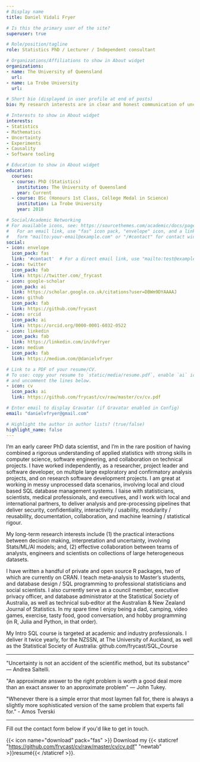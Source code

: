 ```yaml
---
# Display name
title: Daniel Vidali Fryer

# Is this the primary user of the site?
superuser: true

# Role/position/tagline
role: Statistics PhD / Lecturer / Independent consultant

# Organizations/Affiliations to show in About widget
organizations:
- name: The University of Queensland
  url:
- name: La Trobe University
  url:

# Short bio (displayed in user profile at end of posts)
bio: My research interests are in clear and honest communication of uncertainty

# Interests to show in About widget
interests:
- Statistics
- Mathematics
- Uncertainty
- Experiments
- Causality
- Software tooling

# Education to show in About widget
education:
  courses:
  - course: PhD (Statistics)
    institution: The University of Queensland
    year: Current
  - course: BSc (Honours 1st Class, College Medal in Science)
    institution: La Trobe University
    year: 2018

# Social/Academic Networking
# For available icons, see: https://sourcethemes.com/academic/docs/page-builder/#icons
#   For an email link, use "fas" icon pack, "envelope" icon, and a link in the
#   form "mailto:your-email@example.com" or "/#contact" for contact widget.
social:
- icon: envelope
  icon_pack: fas
  link: '#contact'  # For a direct email link, use "mailto:test@example.org".
- icon: twitter
  icon_pack: fab
  link: https://twitter.com/_frycast
- icon: google-scholar
  icon_pack: ai
  link: https://scholar.google.co.uk/citations?user=DBWm9DYAAAAJ
- icon: github
  icon_pack: fab
  link: https://github.com/frycast
- icon: orcid
  icon_pack: ai
  link: https://orcid.org/0000-0001-6032-0522
- icon: linkedin
  icon_pack: fab
  link: https://linkedin.com/in/dvfryer
- icon: medium
  icon_pack: fab
  link: https://medium.com/@danielvfryer

# Link to a PDF of your resume/CV.
# To use: copy your resume to `static/media/resume.pdf`, enable `ai` icons in `params.toml`, 
# and uncomment the lines below.
- icon: cv
  icon_pack: ai
  link: https://github.com/frycast/cv/raw/master/cv/cv.pdf

# Enter email to display Gravatar (if Gravatar enabled in Config)
email: "danielvfryer@gmail.com"

# Highlight the author in author lists? (true/false)
highlight_name: false
---
```


I’m an early career PhD data scientist, and I’m in the rare position of having combined a rigorous understanding of applied statistics with strong skills in computer science, software engineering, and collaboration on technical projects. I have worked independently, as a researcher, project leader and software developer, on multiple large exploratory and confirmatory analysis projects, and on research software development projects. I am great at working in messy unprocessed data scenarios, involving local and cloud based SQL database management systems. I liaise with statisticians, scientists, medical professionals, and executives, and I work with local and international partners, to deliver analysis and pre-processing pipelines that deliver security, confidentiality, interactivity / usability, modularity / reusability, documentation, collaboration, and machine learning / statistical rigour.

My long-term research interests include (1) the practical interactions between decision making, interpretation and uncertainty, involving Stats/ML/AI models; and, (2) effective collaboration between teams of analysts, engineers and scientists on collections of large heterogeneous datasets.

I have written a handful of private and open source R packages, two of which are currently on CRAN. I teach meta‑analysis to Master’s students, and database design / SQL programming to professional statisticians and social scientists. I also currently serve as a council member, executive privacy officer, and database administrator at the Statistical Society of Australia, as well as technical sub‑editor at the Australian & New Zealand Journal of Statistics. In my spare time I enjoy being a dad, camping, video games, exercise, tasty food, good conversation, and hobby programming (in R, Julia and Python, in that order).

My Intro SQL course is targeted at academic and industry professionals. I deliver it twice yearly, for the NZSSN, at The University of Auckland, as well as the Statistical Society of Australia: github.com/frycast/SQL_Course

----------------------------------------------------------

"Uncertainty is not an accident of the scientific method, but its substance" — Andrea Saltelli.

"An approximate answer to the right problem is worth a good deal more than an exact answer to an approximate problem" — John Tukey.

"Whenever there is a simple error that most laymen fall for, there is always a slightly more sophisticated version of the same problem that experts fall for." - Amos Tverski

----------------------------------------------------------

Fill out the contact form below if you'd like to get in touch.

{{< icon name="download" pack="fas" >}} Download my {{< staticref "https://github.com/frycast/cv/raw/master/cv/cv.pdf" "newtab" >}}resumé{{< /staticref >}}.
